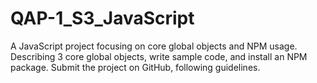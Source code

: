 # QAP-1_S3_JavaScript

A JavaScript project focusing on core global objects and NPM usage. Describing 3 core global objects, write sample code, and install an NPM package. Submit the project on GitHub, following guidelines.

